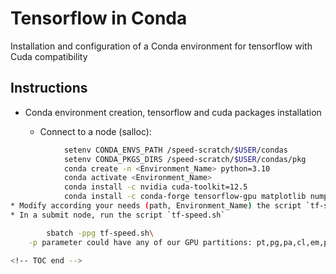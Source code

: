 # Tensorflow in Conda

Installation and configuration of a Conda environment for tensorflow with Cuda compatibility

<!-- TOC --><a name="Instructions"></a>
## Instructions
* Conda environment creation, tensorflow and cuda packages installation

    * Connect to a node (salloc):
```bash
            setenv CONDA_ENVS_PATH /speed-scratch/$USER/condas
            setenv CONDA_PKGS_DIRS /speed-scratch/$USER/condas/pkg
            conda create -n <Environment_Name> python=3.10
            conda activate <Environment_Name>
            conda install -c nvidia cuda-toolkit=12.5
            conda install -c conda-forge tensorflow-gpu matplotlib numpy
* Modify according your needs (path, Environment_Name) the script `tf-speed.sh`
* In a submit node, run the script `tf-speed.sh`

        sbatch -ppg tf-speed.sh\
    -p parameter could have any of our GPU partitions: pt,pg,pa,cl,em,pn
        
<!-- TOC end -->